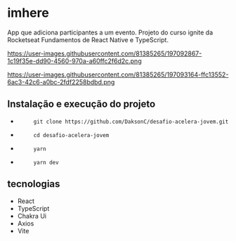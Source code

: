 # imhere
App que adiciona participantes a um evento.
Projeto do curso ignite da Rocketseat Fundamentos de React Native e TypeScript.

https://user-images.githubusercontent.com/81385265/197092867-1c19f35e-dd90-4560-970a-a60ffc2f6d2c.png

https://user-images.githubusercontent.com/81385265/197093164-ffc13552-6ac3-42c6-a0bc-2fdf2258bdbd.png


## Instalação e execução do projeto

-          git clone https://github.com/DaksonC/desafio-acelera-jovem.git
-          cd desafio-acelera-jovem
-          yarn
-          yarn dev

## tecnologias

- React
- TypeScript
- Chakra Ui
- Axios
- Vite
